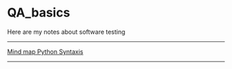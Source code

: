 # QA_basics
Here are my notes about software testing

----
[Mind map Python Syntaxis](https://github.com/KaterinGorbachev/QA_basics/blob/main/Python_full_mindmap.pdf)


----
